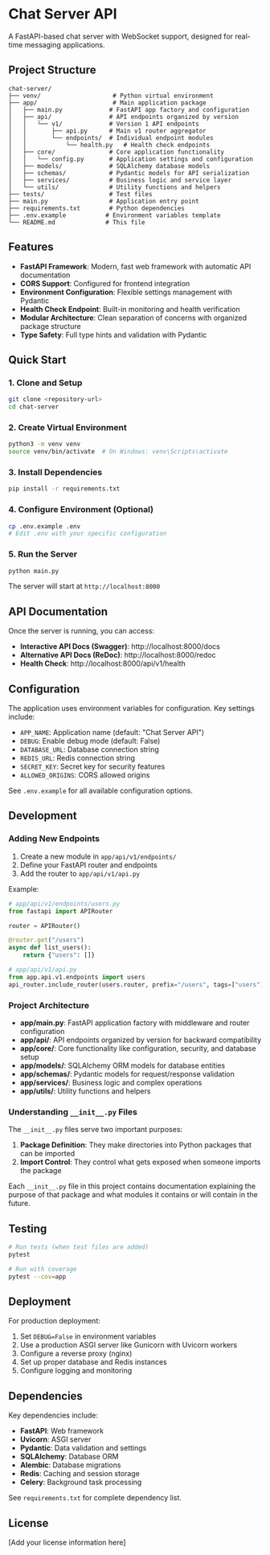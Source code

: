 # Chat Server API

A FastAPI-based chat server with WebSocket support, designed for real-time messaging applications.

## Project Structure

```
chat-server/
├── venv/                    # Python virtual environment
├── app/                     # Main application package
│   ├── main.py             # FastAPI app factory and configuration
│   ├── api/                # API endpoints organized by version
│   │   └── v1/             # Version 1 API endpoints
│   │       ├── api.py      # Main v1 router aggregator
│   │       └── endpoints/  # Individual endpoint modules
│   │           └── health.py   # Health check endpoints
│   ├── core/               # Core application functionality
│   │   └── config.py       # Application settings and configuration
│   ├── models/             # SQLAlchemy database models
│   ├── schemas/            # Pydantic models for API serialization
│   ├── services/           # Business logic and service layer
│   └── utils/              # Utility functions and helpers
├── tests/                  # Test files
├── main.py                 # Application entry point
├── requirements.txt        # Python dependencies
├── .env.example           # Environment variables template
└── README.md              # This file
```

## Features

- **FastAPI Framework**: Modern, fast web framework with automatic API documentation
- **CORS Support**: Configured for frontend integration
- **Environment Configuration**: Flexible settings management with Pydantic
- **Health Check Endpoint**: Built-in monitoring and health verification
- **Modular Architecture**: Clean separation of concerns with organized package structure
- **Type Safety**: Full type hints and validation with Pydantic

## Quick Start

### 1. Clone and Setup

```bash
git clone <repository-url>
cd chat-server
```

### 2. Create Virtual Environment

```bash
python3 -m venv venv
source venv/bin/activate  # On Windows: venv\Scripts\activate
```

### 3. Install Dependencies

```bash
pip install -r requirements.txt
```

### 4. Configure Environment (Optional)

```bash
cp .env.example .env
# Edit .env with your specific configuration
```

### 5. Run the Server

```bash
python main.py
```

The server will start at `http://localhost:8000`

## API Documentation

Once the server is running, you can access:

- **Interactive API Docs (Swagger)**: http://localhost:8000/docs
- **Alternative API Docs (ReDoc)**: http://localhost:8000/redoc
- **Health Check**: http://localhost:8000/api/v1/health

## Configuration

The application uses environment variables for configuration. Key settings include:

- `APP_NAME`: Application name (default: "Chat Server API")
- `DEBUG`: Enable debug mode (default: False)
- `DATABASE_URL`: Database connection string
- `REDIS_URL`: Redis connection string
- `SECRET_KEY`: Secret key for security features
- `ALLOWED_ORIGINS`: CORS allowed origins

See `.env.example` for all available configuration options.

## Development

### Adding New Endpoints

1. Create a new module in `app/api/v1/endpoints/`
2. Define your FastAPI router and endpoints
3. Add the router to `app/api/v1/api.py`

Example:
```python
# app/api/v1/endpoints/users.py
from fastapi import APIRouter

router = APIRouter()

@router.get("/users")
async def list_users():
    return {"users": []}

# app/api/v1/api.py
from app.api.v1.endpoints import users
api_router.include_router(users.router, prefix="/users", tags=["users"])
```

### Project Architecture

- **app/main.py**: FastAPI application factory with middleware and router configuration
- **app/api/**: API endpoints organized by version for backward compatibility
- **app/core/**: Core functionality like configuration, security, and database setup
- **app/models/**: SQLAlchemy ORM models for database entities
- **app/schemas/**: Pydantic models for request/response validation
- **app/services/**: Business logic and complex operations
- **app/utils/**: Utility functions and helpers

### Understanding `__init__.py` Files

The `__init__.py` files serve two important purposes:

1. **Package Definition**: They make directories into Python packages that can be imported
2. **Import Control**: They control what gets exposed when someone imports the package

Each `__init__.py` file in this project contains documentation explaining the purpose of that package and what modules it contains or will contain in the future.

## Testing

```bash
# Run tests (when test files are added)
pytest

# Run with coverage
pytest --cov=app
```

## Deployment

For production deployment:

1. Set `DEBUG=False` in environment variables
2. Use a production ASGI server like Gunicorn with Uvicorn workers
3. Configure a reverse proxy (nginx)
4. Set up proper database and Redis instances
5. Configure logging and monitoring

## Dependencies

Key dependencies include:

- **FastAPI**: Web framework
- **Uvicorn**: ASGI server
- **Pydantic**: Data validation and settings
- **SQLAlchemy**: Database ORM
- **Alembic**: Database migrations
- **Redis**: Caching and session storage
- **Celery**: Background task processing

See `requirements.txt` for complete dependency list.

## License

[Add your license information here]